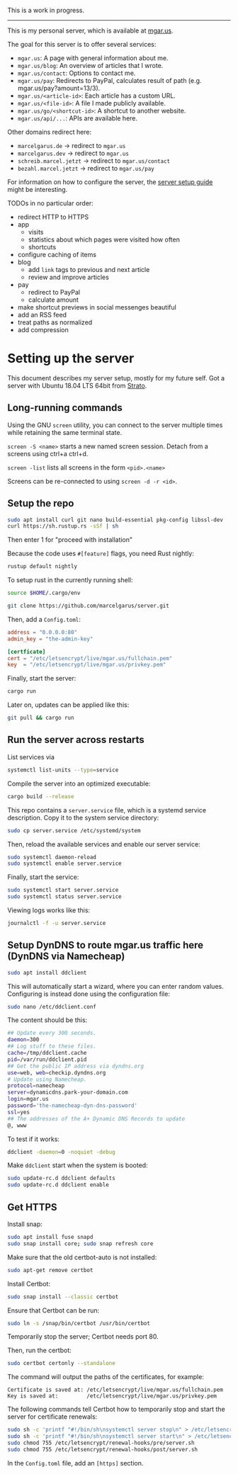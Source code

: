 This is a work in progress.

---

This is my personal server, which is available at [mgar.us](https://mgar.us).

The goal for this server is to offer several services:

* `mgar.us`: A page with general information about me.
* `mgar.us/blog`: An overview of articles that I wrote.
* `mgar.us/contact`: Options to contact me.
* `mgar.us/pay`: Redirects to PayPal, calculates result of path (e.g. mgar.us/pay?amount=13/3).
* `mgar.us/<article-id>`: Each article has a custom URL.
* `mgar.us/<file-id>`: A file I made publicly available.
* `mgar.us/go/<shortcut-id>`: A shortcut to another website.
* `mgar.us/api/...`: APIs are available here.

Other domains redirect here:

* `marcelgarus.de` -> redirect to `mgar.us`
* `marcelgarus.dev` -> redirect to `mgar.us`
* `schreib.marcel.jetzt` -> redirect to `mgar.us/contact`
* `bezahl.marcel.jetzt` -> redirect to `mgar.us/pay`

For information on how to configure the server, the [server setup guide](server-setup.md) might be interesting.

TODOs in no particular order:

* redirect HTTP to HTTPS
* app
  * visits
  * statistics about which pages were visited how often
  * shortcuts
* configure caching of items
* blog
  * add `link` tags to previous and next article
  * review and improve articles
* pay
  * redirect to PayPal
  * calculate amount
* make shortcut previews in social messenges beautiful
* add an RSS feed
* treat paths as normalized
* add compression

# Setting up the server

This document describes my server setup, mostly for my future self.
Got a server with Ubuntu 18.04 LTS 64bit from [Strato](https://strato.de).

## Long-running commands

Using the GNU `screen` utility, you can connect to the server multiple times while retaining the same terminal state.

`screen -S <name>` starts a new named screen session.
Detach from a screens using ctrl+a ctrl+d.

`screen -list` lists all screens in the form `<pid>.<name>`

Screens can be re-connected to using `screen -d -r <id>`.

## Setup the repo

```bash
sudo apt install curl git nano build-essential pkg-config libssl-dev
curl https://sh.rustup.rs -sSf | sh
```

Then enter 1 for "proceed with installation"

Because the code uses `#[feature]` flags, you need Rust nightly:

```bash
rustup default nightly
```

To setup rust in the currently running shell:

```bash
source $HOME/.cargo/env
```

```bash
git clone https://github.com/marcelgarus/server.git
```

Then, add a `Config.toml`:

```toml
address = "0.0.0.0:80"
admin_key = "the-admin-key"

[certficate]
cert = "/etc/letsencrypt/live/mgar.us/fullchain.pem"
key  = "/etc/letsencrypt/live/mgar.us/privkey.pem"
```

Finally, start the server:

```bash
cargo run
```

Later on, updates can be applied like this:

```bash
git pull && cargo run
```

## Run the server across restarts

List services via

```bash
systemctl list-units --type=service
```

Compile the server into an optimized executable:

```bash
cargo build --release
```

This repo contains a `server.service` file, which is a systemd service description.
Copy it to the system service directory:

```bash
sudo cp server.service /etc/systemd/system
```

Then, reload the available services and enable our server service:

```bash
sudo systemctl daemon-reload
sudo systemctl enable server.service
```

Finally, start the service:

```bash
sudo systemctl start server.service
sudo systemctl status server.service
```

Viewing logs works like this:

```bash
journalctl -f -u server.service
```

## Setup DynDNS to route mgar.us traffic here (DynDNS via Namecheap)

```bash
sudo apt install ddclient
```

This will automatically start a wizard, where you can enter random values.
Configuring is instead done using the configuration file:

```bash
sudo nano /etc/ddclient.conf
```

The content should be this:

```bash
## Update every 300 seconds.
daemon=300
## Log stuff to these files.
cache=/tmp/ddclient.cache
pid=/var/run/ddclient.pid
## Get the public IP address via dyndns.org
use=web, web=checkip.dyndns.org
# Update using Namecheap.
protocol=namecheap
server=dynamicdns.park-your-domain.com
login=mgar.us
password='the-namecheap-dyn-dns-password'
ssl=yes
## The addresses of the A+ Dynamic DNS Records to update
@, www
```

To test if it works:

```bash
ddclient -daemon=0 -noquiet -debug
```

Make `ddclient` start when the system is booted:

```bash
sudo update-rc.d ddclient defaults
sudo update-rc.d ddclient enable
```

## Get HTTPS

Install snap:

```bash
sudo apt install fuse snapd
sudo snap install core; sudo snap refresh core
```

Make sure that the old certbot-auto is not installed:

```bash
sudo apt-get remove certbot
```

Install Certbot:

```bash
sudo snap install --classic certbot
```

Ensure that Certbot can be run:

```bash
sudo ln -s /snap/bin/certbot /usr/bin/certbot
```

Temporarily stop the server; Certbot needs port 80.

Then, run the certbot:

```bash
sudo certbot certonly --standalone
```

The command will output the paths of the certificates, for example:

```
Certificate is saved at: /etc/letsencrypt/live/mgar.us/fullchain.pem
Key is saved at:         /etc/letsencrypt/live/mgar.us/privkey.pem
```

The following commands tell Certbot how to temporarily stop and start the server for certificate renewals:

```bash
sudo sh -c 'printf "#!/bin/sh\nsystemctl server stop\n" > /etc/letsencrypt/renewal-hooks/pre/server.sh'
sudo sh -c 'printf "#!/bin/sh\nsystemctl server start\n" > /etc/letsencrypt/renewal-hooks/post/server.sh'
sudo chmod 755 /etc/letsencrypt/renewal-hooks/pre/server.sh
sudo chmod 755 /etc/letsencrypt/renewal-hooks/post/server.sh
```

In the `Config.toml` file, add an `[https]` section.
